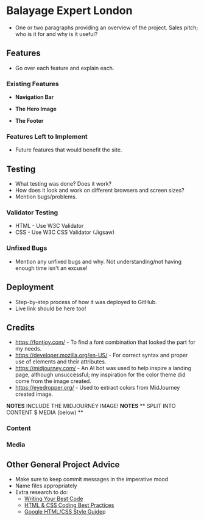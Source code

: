 # Balayage Expert London

- One or two paragraphs providing an overview of the project. Sales pitch; who is it for and why is it useful?

## Features 

- Go over each feature and explain each.

### Existing Features

- __Navigation Bar__

- __The Hero Image__

- __The Footer__ 

### Features Left to Implement

- Future features that would benefit the site.

## Testing 

- What testing was done? Does it work?
- How does it look and work on different browsers and screen sizes?
- Mention bugs/problems.

### Validator Testing 

- HTML - Use W3C Validator
- CSS - Use W3C CSS Validator (Jigsaw)

### Unfixed Bugs

- Mention any unfixed bugs and why. Not understanding/not having enough time isn't an excuse!

## Deployment

- Step-by-step process of how it was deployed to GitHub.
- Live link should be here too!

## Credits 

- https://fontjoy.com/ - To find a font combination that looked the part for my needs.
- https://developer.mozilla.org/en-US/ - For correct syntax and proper use of elements and their attributes.
- https://midjourney.com/ - An AI bot was used to help inspire a landing page, although unsuccessful; my inspiration for the color theme did come from the image created.
- https://eyedropper.org/ - Used to extract colors from MidJourney created image.

**NOTES** INCLUDE THE MIDJOURNEY IMAGE! **NOTES**
** SPLIT INTO CONTENT $ MEDIA (below) **

### Content 

### Media

## Other General Project Advice

- Make sure to keep commit messages in the imperative mood 
- Name files appropriately
- Extra research to do:
  - [Writing Your Best Code](https://learn.shayhowe.com/html-css/writing-your-best-code/)
  - [HTML & CSS Coding Best Practices](https://medium.com/@inceptiondj.info/html-css-coding-best-practice-fadb9870a00f)
  - [Google HTML/CSS Style Guide](https://google.github.io/styleguide/htmlcssguide.html#General)p
